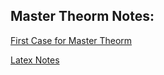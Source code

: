 ## Master Theorm Notes:

[First Case for Master Theorm](https://www.youtube.com/watch?v=OynWkEj0S-s)

[Latex Notes](https://en.wikibooks.org/wiki/LaTeX/Mathematics#Symbols)